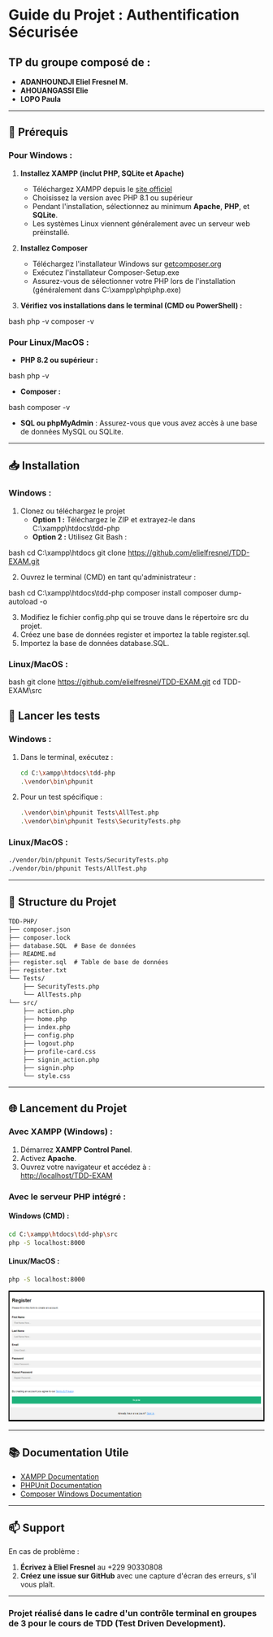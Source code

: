 # Guide du Projet : Authentification Sécurisée

## TP du groupe composé de :
- **ADANHOUNDJI Eliel Fresnel M.**
- **AHOUANGASSI Elie**
- **LOPO Paula**

---

## 🚀 Prérequis

### Pour Windows :
1. **Installez XAMPP (inclut PHP, SQLite et Apache)**
    - Téléchargez XAMPP depuis le [site officiel](https://www.apachefriends.org/index.html)
    - Choisissez la version avec PHP 8.1 ou supérieur
    - Pendant l'installation, sélectionnez au minimum **Apache**, **PHP**, et **SQLite**.
    - Les systèmes Linux viennent généralement avec un serveur web préinstallé.

2. **Installez Composer**
    - Téléchargez l'installateur Windows sur [getcomposer.org](https://getcomposer.org/download/)
    - Exécutez l'installateur Composer-Setup.exe
    - Assurez-vous de sélectionner votre PHP lors de l'installation (généralement dans C:\xampp\php\php.exe)

3. **Vérifiez vos installations dans le terminal (CMD ou PowerShell) :**
    

bash
    php -v
    composer -v



### Pour Linux/MacOS :
- **PHP 8.2 ou supérieur :**  
    

bash
    php -v


- **Composer :**
    

bash
    composer -v


- **SQL ou phpMyAdmin** : Assurez-vous que vous avez accès à une base de données MySQL ou SQLite.

---

## 📥 Installation

### Windows :
1. Clonez ou téléchargez le projet
    - **Option 1 :** Téléchargez le ZIP et extrayez-le dans C:\xampp\htdocs\tdd-php
    - **Option 2 :** Utilisez Git Bash :  
    

bash
    cd C:\xampp\htdocs
    git clone https://github.com/elielfresnel/TDD-EXAM.git


2. Ouvrez le terminal (CMD) en tant qu'administrateur :
    

bash
    cd C:\xampp\htdocs\tdd-php
    composer install
    composer dump-autoload -o


3. Modifiez le fichier config.php qui se trouve dans le répertoire src du projet.
4. Créez une base de données register et importez la table register.sql.
5. Importez la base de données database.SQL.

### Linux/MacOS :

bash
git clone https://github.com/elielfresnel/TDD-EXAM.git
cd TDD-EXAM\src

## 🚦 Lancer les tests

### Windows :
1. Dans le terminal, exécutez :
    ```bash
    cd C:\xampp\htdocs\tdd-php
    .\vendor\bin\phpunit
    ```
2. Pour un test spécifique :
    ```bash
    .\vendor\bin\phpunit Tests\AllTest.php
    .\vendor\bin\phpunit Tests\SecurityTests.php
    ```

### Linux/MacOS :
```bash
./vendor/bin/phpunit Tests/SecurityTests.php
./vendor/bin/phpunit Tests/AllTest.php
```

---

## 📝 Structure du Projet

```
TDD-PHP/
├── composer.json
├── composer.lock  
├── database.SQL  # Base de données           
├── README.md 
├── register.sql  # Table de base de données
├── register.txt  
└── Tests/
    ├── SecurityTests.php
    └── AllTests.php
└── src/
    ├── action.php
    ├── home.php
    ├── index.php
    ├── config.php
    ├── logout.php
    ├── profile-card.css
    ├── signin_action.php
    ├── signin.php
    └── style.css
```

---

## 🌐 Lancement du Projet

### Avec XAMPP (Windows) :
1. Démarrez **XAMPP Control Panel**.
2. Activez **Apache**.
3. Ouvrez votre navigateur et accédez à :  
    [http://localhost/TDD-EXAM](http://localhost/TDD-EXAM)

### Avec le serveur PHP intégré :
#### Windows (CMD) :
```bash
cd C:\xampp\htdocs\tdd-php\src
php -S localhost:8000
```

#### Linux/MacOS :
```bash
php -S localhost:8000
```

![Screenshot](./Screenshot_7.png)

---

## 📚 Documentation Utile
- [XAMPP Documentation](https://www.apachefriends.org/docs/)
- [PHPUnit Documentation](https://phpunit.de/)
- [Composer Windows Documentation](https://getcomposer.org/doc/00-intro.md)

---

## 📫 Support

En cas de problème :
1. **Écrivez à Eliel Fresnel** au +229 90330808
2. **Créez une issue sur GitHub** avec une capture d'écran des erreurs, s'il vous plaît.

---

### Projet réalisé dans le cadre d'un contrôle terminal en groupes de 3 pour le cours de **TDD (Test Driven Development)**.
